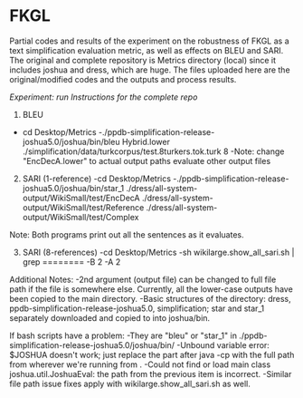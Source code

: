 # FKGL

Partial codes and results of the experiment on the robustness of FKGL as a text simplification evaluation metric, as well as effects on BLEU and SARI. The original and complete repository is Metrics directory (local) since it includes joshua and dress, which are huge. The files uploaded here are the original/modified codes and the outputs and process results.

_Experiment: run Instructions for the complete repo_

1. BLEU
* cd Desktop/Metrics
-./ppdb-simplification-release-joshua5.0/joshua/bin/bleu Hybrid.lower ./simplification/data/turkcorpus/test.8turkers.tok.turk 8
-Note: change "EncDecA.lower" to actual output paths evaluate other output files

2. SARI (1-reference)
-cd Desktop/Metrics
-./ppdb-simplification-release-joshua5.0/joshua/bin/star_1 ./dress/all-system-output/WikiSmall/test/EncDecA ./dress/all-system-output/WikiSmall/test/Reference ./dress/all-system-output/WikiSmall/test/Complex

Note: Both programs print out all the sentences as it evaluates.

3. SARI (8-references)
-cd Desktop/Metrics
-sh wikilarge.show_all_sari.sh | grep ======== -B 2 -A 2

Additional Notes:
-2nd argument (output file) can be changed to full file path if the file is somewhere else. Currently, all the lower-case outputs have been copied to the main directory.
-Basic structures of the directory: dress, ppdb-simplification-release-joshua5.0, simplification; star and star_1 separately downloaded and copied to into joshua/bin.

If bash scripts have a problem:
-They are "bleu" or "star_1" in ./ppdb-simplification-release-joshua5.0/joshua/bin/
-Unbound variable error: $JOSHUA doesn't work; just replace the part after java -cp with the full path from wherever we're running from .
-Could not find or load main class joshua.util.JoshuaEval: the path from the previous item is incorrect.
-Similar file path issue fixes apply with wikilarge.show_all_sari.sh as well.

